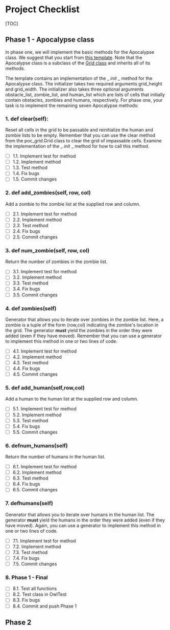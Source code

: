 # Project Checklist

[TOC]

## Phase 1 - Apocalypse class

In phase one, we will implement the basic methods for the Apocalypse class. We suggest that you start from [this template](http://www.codeskulptor.org/#poc_zombie_template.py). Note that the Apocalypse class is a subclass of the [Grid class](http://www.codeskulptor.org/#poc_grid.py) and inherits all of its methods.

The template contains an implementation of the _ _init_ _ method for the Apocalypse class. The initializer takes two required arguments grid_height and grid_width. The initializer also takes three optional arguments obstacle_list, zombie_list, and human_list which are lists of cells that initially contain obstacles, zombies and humans, respectively. For phase one, your task is to implement the remaining seven Apocalypse methods:

### 1. def clear(self):

Reset all cells in the grid to be passable and reinitialize the human and zombie lists to be empty. Remember that you can use the clear method from the poc_grid.Grid class to clear the grid of impassable cells. Examine the implementation of the _ _init_ _ method for how to call this method.

- [ ]  1.1. Implement test for method
- [ ]  1.2. Implement method
- [ ] 1.3. Test method
- [ ] 1.4. Fix bugs
- [ ] 1.5. Commit changes

### 2. def add_zombies(self,  row, col)

Add a zombie to the zombie list at the supplied row and column.

- [ ]  2.1. Implement test for method
- [ ]  2.2. Implement method
- [ ] 2.3. Test method
- [ ] 2.4. Fix bugs
- [ ] 2.5. Commit changes

### 3. def num_zombie(self, row, col)

Return the number of zombies in the zombie list.

- [ ]  3.1. Implement test for method
- [ ]  3.2. Implement method
- [ ] 3.3. Test method
- [ ] 3.4. Fix bugs
- [ ] 3.5. Commit changes

### 4. def zombies(self)

Generator that allows you to iterate over zombies in the zombie list. Here, a zombie is a tuple of the form (row,col) indicating the zombie's location in the grid. The generator **must** yield the zombies in the order they were added (even if they have moved). Remember that you can use a generator to implement this method in one or two lines of code.

- [ ] 4.1. Implement test for method
- [ ] 4.2. Implement method
- [ ] 4.3. Test method
- [ ] 4.4. Fix bugs
- [ ] 4.5. Commit changes

### 5. def add_human(self,row,col)

 Add a human to the human list at the supplied row and column.

- [ ] 5.1. Implement test for method
- [ ] 5.2. Implement method
- [ ] 5.3. Test method
- [ ] 5.4. Fix bugs
- [ ] 5.5. Commit changes

### 6. defnum_humans(self)

Return the number of humans in the human list.

- [ ] 6.1. Implement test for method
- [ ] 6.2. Implement method
- [ ] 6.3. Test method
- [ ] 6.4. Fix bugs
- [ ] 6.5. Commit changes

### 7. defhumans(self)

 Generator that allows you to iterate over humans in the human list. The generator **must** yield the humans in the order they were added (even if they have moved). Again, you can use a generator to implement this method in one or two lines of code.

- [ ] 7.1. Implement test for method
- [ ] 7.2. Implement method
- [ ] 7.3. Test method
- [ ] 7.4. Fix bugs
- [ ] 7.5. Commit changes

### 8. Phase 1 - Final

- [ ] 8.1. Test all functions
- [ ] 8.2. Test class in OwlTest
- [ ] 8.3. Fix bugs
- [ ] 8.4. Commit and push Phase 1

## Phase 2